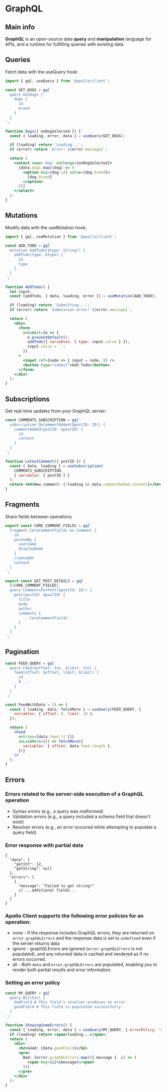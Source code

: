 # GraphQL


## Main info
**GraphQL** is an open-source data **query** and **manipulation** language for APIs, and a runtime for fulfilling queries with existing data


## Queries
Fetch data with the useQuery hook:
```jsx
import { gql, useQuery } from '@apollo/client';

const GET_DOGS = gql`
  query GetDogs {
    dogs {
      id
      breed
    }
  }
`;

function Dogs({ onDogSelected }) {
  const { loading, error, data } = useQuery(GET_DOGS);

  if (loading) return 'Loading...';
  if (error) return `Error! ${error.message}`;

  return (
    <select name='dog' onChange={onDogSelected}>
      {data.dogs.map((dog) => (
        <option key={dog.id} value={dog.breed}>
          {dog.breed}
        </option>
      ))}
    </select>
  );
}
```


## Mutations
Modify data with the useMutation hook:
```jsx
import { gql, useMutation } from '@apollo/client';

const ADD_TODO = gql`
  mutation AddTodo($type: String!) {
    addTodo(type: $type) {
      id
      type
    }
  }
`;

function AddTodo() {
  let input;
  const [addTodo, { data, loading, error }] = useMutation(ADD_TODO);

  if (loading) return 'Submitting...';
  if (error) return `Submission error! ${error.message}`;

  return (
    <div>
      <form
        onSubmit={e => {
          e.preventDefault();
          addTodo({ variables: { type: input.value } });
          input.value = '';
        }}
      >
        <input ref={node => { input = node; }} />
        <button type="submit">Add Todo</button>
      </form>
    </div>
  );
}
```


## Subscriptions
Get real-time updates from your GraphQL server:
```jsx
const COMMENTS_SUBSCRIPTION = gql`
  subscription OnCommentAdded($postID: ID!) {
    commentAdded(postID: $postID) {
      id
      content
    }
  }
`;

function LatestComment({ postID }) {
  const { data, loading } = useSubscription(
    COMMENTS_SUBSCRIPTION,
    { variables: { postID } }
  );
  return <h4>New comment: {!loading && data.commentAdded.content}</h4>;
}
```


## Fragments
Share fields between operations
```jsx
export const CORE_COMMENT_FIELDS = gql`
  fragment CoreCommentFields on Comment {
    id
    postedBy {
      username
      displayName
    }
    createdAt
    content
  }
`;

export const GET_POST_DETAILS = gql`
  ${CORE_COMMENT_FIELDS}
  query CommentsForPost($postId: ID!) {
    post(postId: $postId) {
      title
      body
      author
      comments {
        ...CoreCommentFields
      }
    }
  }
`;
```


## Pagination
```jsx
const FEED_QUERY = gql`
  query Feed($offset: Int, $limit: Int) {
    feed(offset: $offset, limit: $limit) {
      id
      # ...
    }
  }
`;

const FeedWithData = () => {
  const { loading, data, fetchMore } = useQuery(FEED_QUERY, {
    variables: { offset: 0, limit: 10 },
  });

  return (
    <Feed
      entries={data.feed || []}
      onLoadMore={() => fetchMore({
        variables: { offset: data.feed.length },
      })}
    />
  );
}
```


## Errors

### Errors related to the server-side execution of a GraphQL operation
* Syntax errors (e.g., a query was malformed)
* Validation errors (e.g., a query included a schema field that doesn't exist)
* Resolver errors (e.g., an error occurred while attempting to populate a query field)

### Error response with partial data
```
{
  "data": {
    "getInt": 12,
    "getString": null
  },
  "errors": [
    {
      "message": "Failed to get string!"
      // ...additional fields...
    }
  ]
}
```

### Apollo Client supports the following error policies for an operation:
* none - If the response includes GraphQL errors, they are returned on `error.graphQLErrors` and the response data is set to `undefined` even if the server returns data
* ignore - graphQLErrors are ignored (`error.graphQLErrors` is not populated), and any returned data is cached and rendered as if no errors occurred.
* all	- Both `data` and `error.graphQLErrors` are populated, enabling you to render both partial results and error information.

### Setting an error policy
```jsx
const MY_QUERY = gql`
  query WillFail {
    badField # This field's resolver produces an error
    goodField # This field is populated successfully
  }
`;

function ShowingSomeErrors() {
  const { loading, error, data } = useQuery(MY_QUERY, { errorPolicy: "all" });
  if (loading) return <span>loading...</span>;
  return (
    <div>
      <h2>Good: {data.goodField}</h2>
      <pre>
        Bad: {error.graphQLErrors.map(({ message }, i) => (
          <span key={i}>{message}</span>
        ))}
      </pre>
    </div>
  );
}
```


